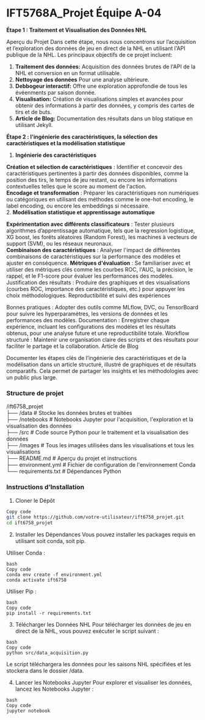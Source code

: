 # IFT5768A_Projet Équipe A-04

**Étape 1 : Traitement et Visualisation des Données NHL**

Aperçu du Projet
Dans cette étape, nous nous concentrons sur l’acquisition et l’exploration des données de jeu en direct de la NHL en utilisant l'API publique de la NHL. Les principaux objectifs de ce projet incluent:

1. **Traitement des données:** Acquisition des données brutes de l'API de la NHL et conversion en un format utilisable.
2. **Nettoyage des données** Pour une analyse ultérieure.
3. **Debbogeur interactif:** Offre une exploration approfondie de tous les évéenments par saison donnée.
4. **Visualisation:** Création de visualisations simples et avancées pour obtenir des informations à partir des données, y compris des cartes de tirs et de buts.
5. **Article de Blog:** Documentation des résultats dans un blog statique en utilisant Jekyll.

**Étape 2 : l'ingénierie des caractéristiques, la sélection des caractéristiques et la modélisation statistique**

1. **Ingénierie des caractéristiques**

**Création et sélection de caractéristiques** : Identifier et concevoir des caractéristiques pertinentes à partir des données disponibles, comme la position des tirs, le temps de jeu restant, ou encore les informations contextuelles telles que le score au moment de l'action.  
**Encodage et transformation** : Préparer les caractéristiques non numériques ou catégoriques en utilisant des méthodes comme le one-hot encoding, le label encoding, ou encore les embeddings si nécessaire.  
2. **Modélisation statistique et apprentissage automatique**

**Expérimentation avec différents classificateurs** : Tester plusieurs algorithmes d’apprentissage automatique, tels que la regression logistique, XG boost, les forêts aléatoires (Random Forest), les machines à vecteurs de support (SVM), ou les réseaux neuronaux.  
**Combinaison des caractéristiques** : Analyser l'impact de différentes combinaisons de caractéristiques sur la performance des modèles et ajuster en conséquence.
**Métriques d'évaluation** : Se familiariser avec et utiliser des métriques clés comme les courbes ROC, l'AUC, la précision, le rappel, et le F1-score pour évaluer les performances des modèles.
Justification des résultats : Produire des graphiques et des visualisations (courbes ROC, importance des caractéristiques, etc.) pour appuyer les choix méthodologiques.
Reproductibilité et suivi des expériences

Bonnes pratiques : Adopter des outils comme MLflow, DVC, ou TensorBoard pour suivre les hyperparamètres, les versions de données et les performances des modèles.
Documentation : Enregistrer chaque expérience, incluant les configurations des modèles et les résultats obtenus, pour une analyse future et une reproductibilité totale.
Workflow structuré : Maintenir une organisation claire des scripts et des résultats pour faciliter le partage et la collaboration.
Article de Blog

Documenter les étapes clés de l’ingénierie des caractéristiques et de la modélisation dans un article structuré, illustré de graphiques et de résultats comparatifs. Cela permet de partager les insights et les méthodologies avec un public plus large.


### Structure de projet
/ift6758_projet  
├── /data                # Stocke les données brutes et traitées  
├── /notebooks           # Notebooks Jupyter pour l'acquisition, l'exploration et la visualisation des données  
├── /src                 # Code source Python pour le traitement et la visualisation des données  
├── /images              # Tous les images utilisées dans les visualisations et tous les visualisations  
├── README.md            # Aperçu du projet et instructions  
├── environment.yml      # Fichier de configuration de l'environnement Conda  
└── requirements.txt     # Dépendances Python  

### Instructions d’Installation
1. Cloner le Dépôt
```bash
Copy code
git clone https://github.com/votre-utilisateur/ift6758_projet.git
cd ift6758_projet
```

2. Installer les Dépendances
Vous pouvez installer les packages requis en utilisant soit conda, soit pip.

Utiliser Conda :
```
bash
Copy code
conda env create -f environment.yml
conda activate ift6758
```
Utiliser Pip :

```
bash
Copy code
pip install -r requirements.txt
```

3. Télécharger les Données NHL
Pour télécharger les données de jeu en direct de la NHL, vous pouvez exécuter le script suivant :
```
bash
Copy code
python src/data_acquisition.py
```
Le script téléchargera les données pour les saisons NHL spécifiées et les stockera dans le dossier /data.

4. Lancer les Notebooks Jupyter
Pour explorer et visualiser les données, lancez les Notebooks Jupyter :
```
bash
Copy code
jupyter notebook
```

